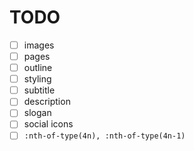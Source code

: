 # TODO

- [ ] images
- [ ] pages
- [ ] outline
- [ ] styling
- [ ] subtitle
- [ ] description
- [ ] slogan
- [ ] social icons
- [ ] `:nth-of-type(4n), :nth-of-type(4n-1)`
